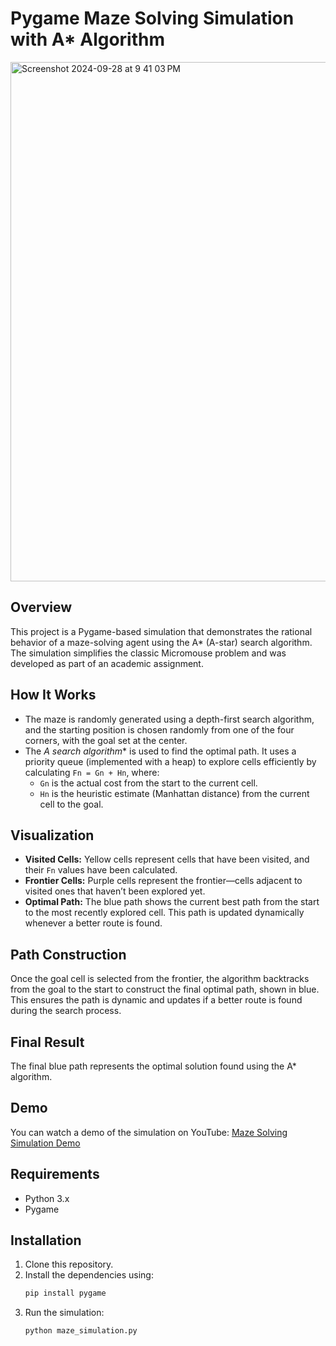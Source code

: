 # Pygame Maze Solving Simulation with A* Algorithm
<img width="831" alt="Screenshot 2024-09-28 at 9 41 03 PM" src="https://github.com/user-attachments/assets/c633d62e-360b-4340-8a60-ee19cd7ed041">

## Overview

This project is a Pygame-based simulation that demonstrates the rational behavior of a maze-solving agent using the A* (A-star) search algorithm. The simulation simplifies the classic Micromouse problem and was developed as part of an academic assignment.

## How It Works

- The maze is randomly generated using a depth-first search algorithm, and the starting position is chosen randomly from one of the four corners, with the goal set at the center.
- The **A* search algorithm** is used to find the optimal path. It uses a priority queue (implemented with a heap) to explore cells efficiently by calculating `Fn = Gn + Hn`, where:
  - `Gn` is the actual cost from the start to the current cell.
  - `Hn` is the heuristic estimate (Manhattan distance) from the current cell to the goal.

## Visualization

- **Visited Cells:** Yellow cells represent cells that have been visited, and their `Fn` values have been calculated.
- **Frontier Cells:** Purple cells represent the frontier—cells adjacent to visited ones that haven’t been explored yet.
- **Optimal Path:** The blue path shows the current best path from the start to the most recently explored cell. This path is updated dynamically whenever a better route is found.

## Path Construction

Once the goal cell is selected from the frontier, the algorithm backtracks from the goal to the start to construct the final optimal path, shown in blue. This ensures the path is dynamic and updates if a better route is found during the search process.

## Final Result

The final blue path represents the optimal solution found using the A* algorithm. 

## Demo

You can watch a demo of the simulation on YouTube: [Maze Solving Simulation Demo](https://youtu.be/vsP_LOAWR_Q)

## Requirements

- Python 3.x
- Pygame

## Installation

1. Clone this repository.
2. Install the dependencies using:
    ```bash
    pip install pygame
    ```
3. Run the simulation:
    ```bash
    python maze_simulation.py
    ```

